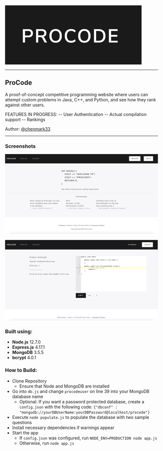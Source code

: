 ![](Logo.png)

------

## ProCode

A proof-of-concept competitive programming website where users can attempt custom problems in Java, C++, and Python, and see how they rank against other users. 

FEATURES IN PROGRESS: 
-- User Authentication 
-- Actual compilation support 
-- Rankings 

Author: [@chenmark33](https://github.com/chenmark33)

------

### Screenshots 

![](SplashPage.png)
&nbsp;
![](ProblemPage.png)

### Built using: 

* **Node.js** 12.7.0 
* **Express.js** 4.17.1
* **MongoDB** 3.5.5
* **bcrypt** 4.0.1

### How to Build: 

* Clone Repository
  * Ensure that Node and MongoDB are installed 
* Go into `db.js` and change `procodeuser` on line 39 into your MongoDB database name 
  * Optional: If you want a password protected database, create a `config.json` with the following code: 
    `{"dbconf" : "mongodb://yourDBUserName:yourDBPassword@localhost/procode"}`
* Execute `node populate.js` to populate the database with two sample questions 
* Install necessary dependencies if warnings appear 
* Start the app 
  * If `config.json` was configured, run `NODE_ENV=PRODUCTION node app.js`
  * Otherwise, run `node app.js`